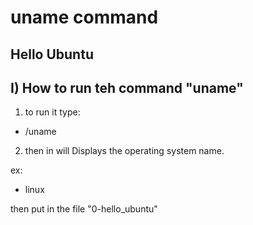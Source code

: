 # uname command

## Hello Ubuntu 

## I) How to run teh command "uname"

1) to run it type:

* /uname

2) then in will Displays the operating system name.

ex:

* linux

then put in the file "0-hello_ubuntu"
